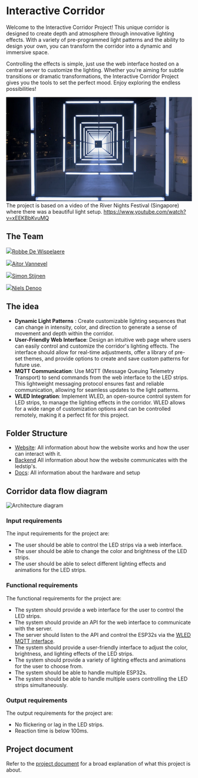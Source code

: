 # Interactive Corridor

Welcome to the Interactive Corridor Project! This unique corridor is designed to create depth and atmosphere through innovative lighting effects. With a variety of pre-programmed light patterns and the ability to design your own, you can transform the corridor into a dynamic and immersive space.

Controlling the effects is simple, just use the web interface hosted on a central server to customize the lighting. Whether you're aiming for subtle transitions or dramatic transformations, the Interactive Corridor Project gives you the tools to set the perfect mood. Enjoy exploring the endless possibilities!

![ExampleCorridor](img/ExampleCorridor.PNG)
The project is based on a video of the River Nights Festival (Singapore) where there was a beautiful light setup.
https://www.youtube.com/watch?v=xEEKBbKvuMQ 

## The Team

[<img src="https://github.com/RobbeDeW.png" width="25">Robbe De Wispelaere](https://github.com/RobbeDeW) 

[<img src="https://github.com/imawizzard.png" width="25">Aitor Vannevel](https://github.com/imawizzard)

[<img src="https://github.com/SimonStnn.png" width="25">Simon Stijnen](https://github.com/SimonStnn)

[<img src="https://github.com/NielsDenoo.png" width="25">Niels Denoo](https://github.com/NielsDenoo)

## The idea

- **Dynamic Light Patterns** : Create customizable lighting sequences that can change in intensity, color, and direction to generate a sense of movement and depth within the corridor.
- **User-Friendly Web Interface**: Design an intuitive web page where users can easily control and customize the corridor's lighting effects. The interface should allow for real-time adjustments, offer a library of pre-set themes, and provide options to create and save custom patterns for future use.
- **MQTT Communication**: Use MQTT (Message Queuing Telemetry Transport) to send commands from the web interface to the LED strips. This lightweight messaging protocol ensures fast and reliable communication, allowing for seamless updates to the light patterns.
- **WLED Integration**: Implement WLED, an open-source control system for LED strips, to manage the lighting effects in the corridor. WLED allows for a wide range of customization options and can be controlled remotely, making it a perfect fit for this project.

## Folder Structure

- [Website](website/README.md): All information about how the website works and how the user can interact with it.
- [Backend](Backend/README.md) All information about how the website communicates with the ledstip's.
- [Docs](docs/README.md): All information about the hardware and setup

## Corridor data flow diagram

<picture>
  <source
    srcset="docs/exports/SoftwareArchitectureDiagram_dark.svg"
    media="(prefers-color-scheme: dark)"
  />
  <source
    srcset="docs/exports/SoftwareArchitectureDiagram_light.svg"
    media="(prefers-color-scheme: light), (prefers-color-scheme: no-preference)"
  />
  <img alt="Architecture diagram" />
</picture>

### Input requirements

The input requirements for the project are:

- The user should be able to control the LED strips via a web interface.
- The user should be able to change the color and brightness of the LED strips.
- The user should be able to select different lighting effects and animations for the LED strips.

### Functional requirements

The functional requirements for the project are:

- The system should provide a web interface for the user to control the LED strips.
- The system should provide an API for the web interface to communicate with the server.
- The server should listen to the API and control the ESP32s via the [WLED MQTT interface](https://kno.wled.ge/interfaces/mqtt/).
- The system should provide a user-friendly interface to adjust the color, brightness, and lighting effects of the LED strips.
- The system should provide a variety of lighting effects and animations for the user to choose from.
- The system should be able to handle multiple ESP32s.
- The system should be able to handle multiple users controlling the LED strips simultaneously.

### Output requirements

The output requirements for the project are:

- No flickering or lag in the LED strips.
- Reaction time is below 100ms.

## Project document

Refer to the [project document](./project_document.pdf) for a broad explanation of what this project is about.